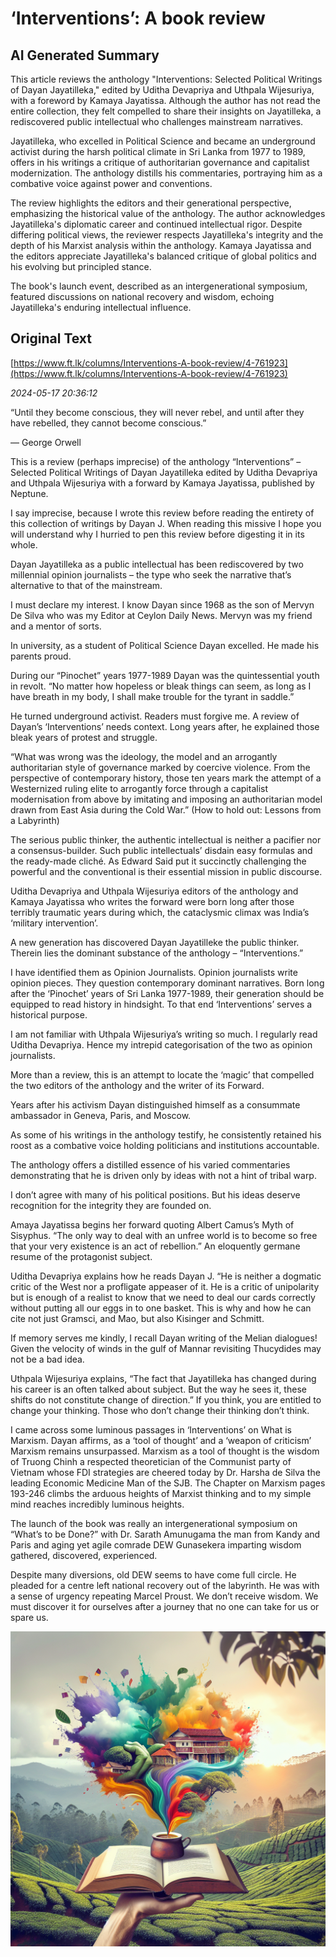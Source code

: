 # ‘Interventions’: A book review

## AI Generated Summary

This article reviews the anthology "Interventions: Selected Political Writings of Dayan Jayatilleka," edited by Uditha Devapriya and Uthpala Wijesuriya, with a foreword by Kamaya Jayatissa. Although the author has not read the entire collection, they felt compelled to share their insights on Jayatilleka, a rediscovered public intellectual who challenges mainstream narratives. 

Jayatilleka, who excelled in Political Science and became an underground activist during the harsh political climate in Sri Lanka from 1977 to 1989, offers in his writings a critique of authoritarian governance and capitalist modernization. The anthology distills his commentaries, portraying him as a combative voice against power and conventions.

The review highlights the editors and their generational perspective, emphasizing the historical value of the anthology. The author acknowledges Jayatilleka's diplomatic career and continued intellectual rigor. Despite differing political views, the reviewer respects Jayatilleka's integrity and the depth of his Marxist analysis within the anthology. Kamaya Jayatissa and the editors appreciate Jayatilleka's balanced critique of global politics and his evolving but principled stance.

The book's launch event, described as an intergenerational symposium, featured discussions on national recovery and wisdom, echoing Jayatilleka's enduring intellectual influence.

## Original Text

[https://www.ft.lk/columns/Interventions-A-book-review/4-761923](https://www.ft.lk/columns/Interventions-A-book-review/4-761923)

*2024-05-17 20:36:12*

“Until they become conscious, they will never rebel, and until after they have rebelled, they cannot become conscious.” 

― George Orwell

This is a review (perhaps imprecise) of the anthology “Interventions” – Selected Political Writings of Dayan Jayatilleka edited by Uditha Devapriya and Uthpala Wijesuriya with a forward by Kamaya Jayatissa, published by Neptune. 

I say imprecise, because I wrote this review before reading the entirety of this collection of writings by Dayan J. When reading this missive I hope you will understand why I hurried to pen this review before digesting it in its whole.  

Dayan Jayatilleka as a public intellectual has been rediscovered by two millennial opinion journalists – the type who seek the narrative that’s alternative to that of the mainstream.

I must declare my interest. I know Dayan since 1968 as the son of Mervyn De Silva who was my Editor at Ceylon Daily News. Mervyn was my friend and a mentor of sorts. 

In university, as a student of Political Science Dayan excelled. He made his parents proud.  

During our “Pinochet” years 1977-1989 Dayan was the quintessential youth in revolt. “No matter how hopeless or bleak things can seem, as long as I have breath in my body, I shall make trouble for the tyrant in saddle.”

He turned underground activist. Readers must forgive me. A review of Dayan’s ‘Interventions’ needs context. Long years after, he explained those bleak years of protest and struggle. 

“What was wrong was the ideology, the model and an arrogantly authoritarian style of governance marked by coercive violence. From the perspective of contemporary history, those ten years mark the attempt of a Westernized ruling elite to arrogantly force through a capitalist modernisation from above by imitating and imposing an authoritarian model drawn from East Asia during the Cold War.” (How to hold out: Lessons from a Labyrinth) 

The serious public thinker, the authentic intellectual is neither a pacifier nor a consensus-builder. Such public intellectuals’ disdain easy formulas and the ready-made cliché. As Edward Said put it succinctly challenging the powerful and the conventional is their essential mission in public discourse. 

Uditha Devapriya and Uthpala Wijesuriya editors of the anthology and Kamaya Jayatissa who writes the forward were born long after those terribly traumatic years during which, the cataclysmic climax was India’s ‘military intervention’. 

A new generation has discovered Dayan Jayatilleke the public thinker. Therein lies the dominant substance of the anthology – “Interventions.” 

I have identified them as Opinion Journalists. Opinion journalists write opinion pieces. They question contemporary dominant narratives. Born long after the ‘Pinochet’ years of Sri Lanka 1977-1989, their generation should be equipped to read history in hindsight. To that end ‘Interventions’ serves a historical purpose. 

I am not familiar with Uthpala Wijesuriya’s writing so much. I regularly read Uditha Devapriya. Hence my intrepid categorisation of the two as opinion journalists. 

More than a review, this is an attempt to locate the ‘magic’ that compelled the two editors of the anthology and the writer of its Forward. 

Years after his activism Dayan distinguished himself as a consummate ambassador in Geneva, Paris, and Moscow. 

As some of his writings in the anthology testify, he consistently retained his roost as a combative voice holding politicians and institutions accountable. 

The anthology offers a distilled essence of his varied commentaries demonstrating that he is driven only by ideas with not a hint of tribal warp. 

I don’t agree with many of his political positions. But his ideas deserve recognition for the integrity they are founded on.  

Amaya Jayatissa begins her forward quoting Albert Camus’s Myth of Sisyphus. “The only way to deal with an unfree world is to become so free that your very existence is an act of rebellion.” An eloquently germane resume of the protagonist subject. 

Uditha Devapriya explains how he reads Dayan J. “He is neither a dogmatic critic of the West nor a profligate appeaser of it. He is a critic of unipolarity but is enough of a realist to know that we need to deal our cards correctly without putting all our eggs in to one basket. This is why and how he can cite not just Gramsci, and Mao, but also Kisinger and Schmitt. 

If memory serves me kindly, I recall Dayan writing of the Melian dialogues! Given the velocity of winds in the gulf of Mannar revisiting Thucydides may not be a bad idea. 

Uthpala Wijesuriya explains, “The fact that Jayatilleka has changed during his career is an often talked about subject. But the way he sees it, these shifts do not constitute change of direction.” If you think, you are entitled to change your thinking. Those who don’t change their thinking don’t think.  

I came across some luminous passages in ‘Interventions’ on What is Marxism. Dayan affirms, as a ‘tool of thought’ and a ‘weapon of criticism’ Marxism remains unsurpassed. Marxism as a tool of thought is the wisdom of Truong Chinh a respected theoretician of the Communist party of Vietnam whose FDI strategies are cheered today by Dr. Harsha de Silva the leading Economic Medicine Man of the SJB. The Chapter on Marxism pages 193-246 climbs the arduous heights of Marxist thinking and to my simple mind reaches incredibly luminous heights.

The launch of the book was really an intergenerational symposium on “What’s to be Done?” with Dr. Sarath Amunugama the man from Kandy and Paris and aging yet agile comrade DEW Gunasekera imparting wisdom gathered, discovered, experienced.

Despite many diversions, old DEW seems to have come full circle. He pleaded for a centre left national recovery out of the labyrinth. He was with a sense of urgency repeating Marcel Proust. We don’t receive wisdom. We must discover it for ourselves after a journey that no one can take for us or spare us. 


![AI Image](ai_image.png)
